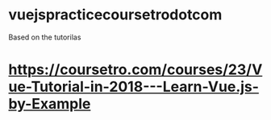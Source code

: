 # vuejspracticecoursetrodotcom
Based on the tutorilas 
# https://coursetro.com/courses/23/Vue-Tutorial-in-2018---Learn-Vue.js-by-Example
